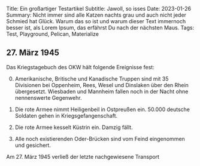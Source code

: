 Title: Ein großartiger Testartikel
Subtitle: Jawoll, so isses
Date: 2023-01-26 
Summary: Nicht immer sind alle Katzen nachts grau und auch nicht jeder Schmied hat Glück. Warum das so ist und warum dieser Text immernoch besser ist, als Lorem Ipsum, das erfährst Du nach der nächsten Maus.
Tags: Test, Playground, Pelican, Materialize

## 27. März 1945

Das Kriegstagebuch des OKW hält folgende Ereignisse fest:

0. Amerikanische, Britische und Kanadische Truppen sind mit 35 Divisionen bei Oppenheim, Rees, Wesel und Dinslaken über den Rhein übergesetzt. Wiesbaden und Mannheim fallen noch in der Nacht ohne nennenswerte Gegenwehr.

0. Die rote Armee nimmt Heiligenbeil in Ostpreußen ein. 50.000 deutsche Soldaten gehen in Kriegsgefangenschaft.

0. Die rote Armee kesselt Küstrin ein. Damzig fällt.

0. Alle noch existierenden Oder-Brücken sind vom Feind eingenommen und gesichert.

Am 27. März 1945 verließ der letzte nachgewiesene Transport 
